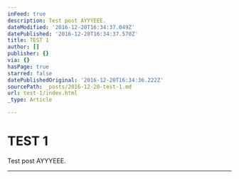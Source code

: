 ```yaml
---
inFeed: true
description: Test post AYYYEEE.
dateModified: '2016-12-20T16:34:37.049Z'
datePublished: '2016-12-20T16:34:37.570Z'
title: TEST 1
author: []
publisher: {}
via: {}
hasPage: true
starred: false
datePublishedOriginal: '2016-12-20T16:34:36.222Z'
sourcePath: _posts/2016-12-20-test-1.md
url: test-1/index.html
_type: Article

---
```

# TEST 1

Test post AYYYEEE.

---